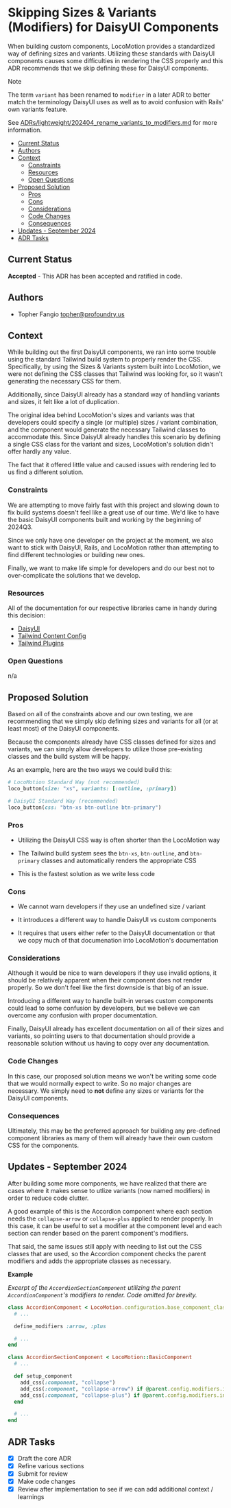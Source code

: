 <!-- omit from toc -->
# Skipping Sizes & Variants (Modifiers) for DaisyUI Components

When building custom components, LocoMotion provides a standardized way of
defining sizes and variants. Utilizing these standards with DaisyUI components
causes some difficulties in rendering the CSS properly and this ADR recommends
that we skip defining these for DaisyUI components.

> [!NOTE]
>
> The term `variant` has been renamed to `modifier` in a later ADR to better
> match the terminology DaisyUI uses as well as to avoid confusion with Rails'
> own variants feature.
>
> See [ADRs/lightweight/202404_rename_variants_to_modifiers.md][1]
> for more information.

- [Current Status](#current-status)
- [Authors](#authors)
- [Context](#context)
  - [Constraints](#constraints)
  - [Resources](#resources)
  - [Open Questions](#open-questions)
- [Proposed Solution](#proposed-solution)
  - [Pros](#pros)
  - [Cons](#cons)
  - [Considerations](#considerations)
  - [Code Changes](#code-changes)
  - [Consequences](#consequences)
- [Updates - September 2024](#updates---september-2024)
- [ADR Tasks](#adr-tasks)


## Current Status

**Accepted** - This ADR has been accepted and ratified in code.

## Authors

  - Topher Fangio [topher@profoundry.us](mailto:topher@profoundry.us)

## Context

While building out the first DaisyUI components, we ran into some trouble using
the standard Tailwind build system to properly render the CSS. Specifically,
by using the Sizes & Variants system built into LocoMotion, we were not defining
the CSS classes that Tailwind was looking for, so it wasn't generating the
necessary CSS for them.

Additionally, since DaisyUI already has a standard way of handling variants and
sizes, it felt like a lot of duplication.

The original idea behind LocoMotion's sizes and variants was that developers
could specify a single (or multiple) sizes / variant combination, and the
component would generate the necessary Tailwind classes to accommodate this.
Since DaisyUI already handles this scenario by defining a single CSS class for
the variant and sizes, LocoMotion's solution didn't offer hardly any value.

The fact that it offered little value and caused issues with rendering led to us
find a different solution.

### Constraints

We are attempting to move fairly fast with this project and slowing down to fix
build systems doesn't feel like a great use of our time. We'd like to have the
basic DaisyUI components built and working by the beginning of 2024Q3.

Since we only have one developer on the project at the moment, we also want to
stick with DaisyUI, Rails, and LocoMotion rather than attempting to find
different technologies or building new ones.

Finally, we want to make life simple for developers and do our best not to
over-complicate the solutions that we develop.

### Resources

All of the documentation for our respective libraries came in handy during this
decision:

 - [DaisyUI](https://daisyui.com/)
 - [Tailwind Content Config](https://tailwindcss.com/docs/content-configuration)
 - [Tailwind Plugins](https://tailwindcss.com/docs/plugins)

### Open Questions

n/a

## Proposed Solution

Based on all of the constraints above and our own testing, we are recommending
that we simply skip defining sizes and variants for all (or at least most) of
the DaisyUI components.

Because the components already have CSS classes defined for sizes and variants,
we can simply allow developers to utilize those pre-existing classes and the
build system will be happy.

As an example, here are the two ways we could build this:

```ruby
# LocoMotion Standard Way (not recommended)
loco_button(size: "xs", variants: [:outline, :primary])

# DaisyUI Standard Way (recommended)
loco_button(css: "btn-xs btn-outline btn-primary")
```

### Pros

 - Utilizing the DaisyUI CSS way is often shorter than the LocoMotion way

 - The Tailwind build system sees the `btn-xs`, `btn-outline`, and `btn-primary`
   classes and automatically renders the appropriate CSS

 - This is the fastest solution as we write less code

### Cons

 - We cannot warn developers if they use an undefined size / variant

 - It introduces a different way to handle DaisyUI vs custom components

 - It requires that users either refer to the DaisyUI documentation or that we
   copy much of that documenation into LocoMotion's documentation

### Considerations

Although it would be nice to warn developers if they use invalid options, it
should be relatively apparent when their component does not render properly. So
we don't feel like the first downside is that big of an issue.

Introducing a different way to handle built-in verses custom components could
lead to some confusion by developers, but we believe we can overcome any
confusion with proper documentation.

Finally, DaisyUI already has excellent documentation on all of their sizes and
variants, so pointing users to that documentation should provide a reasonable
solution without us having to copy over any documentation.

### Code Changes

In this case, our proposed solution means we won't be writing some code that we
would normally expect to write. So no major changes are necessary. We simply
need to **not** define any sizes or variants for the DaisyUI components.

### Consequences

Ultimately, this may be the preferred approach for building any pre-defined
component libraries as many of them will already have their own custom CSS for
the components.

## Updates - September 2024

After building some more components, we have realized that there are cases where
it makes sense to utlize variants (now named modifiers) in order to reduce code
clutter.

A good example of this is the Accordion component where each section needs the
`collapse-arrow` or `collapse-plus` applied to render properly. In this case, it
can be useful to set a modifier at the component level and each section can
render based on the parent component's modifiers.

That said, the same issues still apply with needing to list out the CSS classes
that are used, so the Accordion component checks the parent modifiers and adds
the appropriate classes as necessary.

**Example**

_Excerpt of the `AccordionSectionComponent` utilizing the parent
`AccordionComponent`'s modifiers to render. Code omitted for brevity._

```ruby
class AccordionComponent < LocoMotion.configuration.base_component_class
  # ...

  define_modifiers :arrow, :plus

  # ...
end

class AccordionSectionComponent < LocoMotion::BasicComponent
  # ...

  def setup_component
    add_css(:component, "collapse")
    add_css(:component, "collapse-arrow") if @parent.config.modifiers.include?(:arrow)
    add_css(:component, "collapse-plus") if @parent.config.modifiers.include?(:plus)
  end

  # ...
end
```

## ADR Tasks

- [x] Draft the core ADR
- [x] Refine various sections
- [x] Submit for review
- [x] Make code changes
- [x] Review after implementation to see if we can add additional context /
      learnings

[1]: ../lightweight/202404_rename_variants_to_modifiers.md
